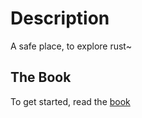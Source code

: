# Description

A safe place, to explore rust~

## The Book

To get started, read the [book](https://doc.rust-lang.org/book/)
